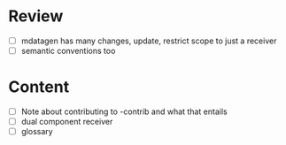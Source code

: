 # Review
- [ ] mdatagen has many changes, update, restrict scope to just a receiver
- [ ] semantic conventions too

# Content
- [ ] Note about contributing to -contrib and what that entails
- [ ] dual component receiver
- [ ] glossary

